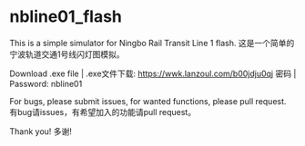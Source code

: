 # nbline01_flash
This is a simple simulator for Ningbo Rail Transit Line 1 flash.
这是一个简单的宁波轨道交通1号线闪灯图模拟。

Download .exe file | .exe文件下载: 
https://wwk.lanzoul.com/b00jdju0qj
密码 | Password: nbline01

For bugs, please submit issues, for wanted functions, please pull request.
有bug请issues，有希望加入的功能请pull request。

Thank you!
多谢!
